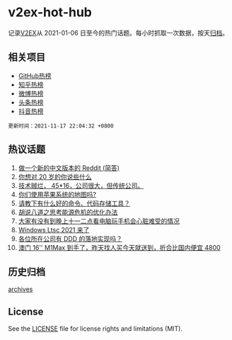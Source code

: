 # v2ex-hot-hub

 记录[V2EX](https://www.v2ex.com/)从 2021-01-06 日至今的热门话题。每小时抓取一次数据，按天[归档](archives)。
 
 ## 相关项目

- [GitHub热榜](https://github.com/snaildev/github-hot-hub)
- [知乎热榜](https://github.com/snaildev/zhihu-hot-hub)
- [微博热榜](https://github.com/snaildev/weibo-hot-hub)
- [头条热榜](https://github.com/snaildev/toutiao-hot-hub)
- [抖音热榜](https://github.com/snaildev/douyin-hot-hub)


 `更新时间：2021-11-17 22:04:32 +0800`

## 热议话题

1. [做一个新的中文版本的 Reddit (简答)](https://www.v2ex.com/t/816084)
1. [你想对 20 岁的你说些什么](https://www.v2ex.com/t/815930)
1. [技术贼烂， 45*16，公司很大，但传统公司。](https://www.v2ex.com/t/815972)
1. [你们使用苹果系统的地图吗?](https://www.v2ex.com/t/816054)
1. [请教下有什么好的命令、代码存储工具？](https://www.v2ex.com/t/815979)
1. [胡说八道之思考能源危机的优化办法](https://www.v2ex.com/t/815923)
1. [大家有没有到晚上十一二点看电脑玩手机会心脏难受的情况](https://www.v2ex.com/t/815928)
1. [Windows Ltsc 2021 来了](https://www.v2ex.com/t/815908)
1. [各位所在公司有 DDD 的落地实现吗？](https://www.v2ex.com/t/815951)
1. [澳门 16'' M1Max 到手了，昨天找人买今天就送到，折合比国内便宜 4800](https://www.v2ex.com/t/816017)

## 历史归档

[archives](archives)

## License

See the [LICENSE](LICENSE) file for license rights and limitations (MIT).
